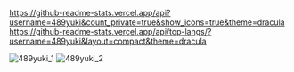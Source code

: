 https://github-readme-stats.vercel.app/api?username=489yuki&count_private=true&show_icons=true&theme=dracula
https://github-readme-stats.vercel.app/api/top-langs/?username=489yuki&layout=compact&theme=dracula


<img src="https://github-readme-stats.vercel.app/api?username=489yuki&count_private=true&show_icons=true&theme=dracula" alt="489yuki_1" />
<img src="https://github-readme-stats.vercel.app/api/top-langs/?username=489yuki&layout=compact&theme=dracula" alt="489yuki_2" />
